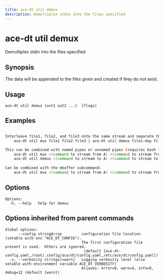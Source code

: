 ```yaml
---
title: ace-dt util demux
description: Demultiplex stdin into the files specified
---
```


<!--
This documentation is auto generated by a script.
Please do not edit this file directly.
-->

<!-- markdownlint-disable-next-line single-title -->
# ace-dt util demux

Demultiplex stdin into the files specified

## Synopsis

The data will be appended to the files given and created if they do not exist.

## Usage

```plaintext
ace-dt util demux [out1 out2 ...]  [flags]
```

## Examples

```sh

Interleave file1, file2, and file3 onto the same stream and separate them back out.  The file1 and file1-dup will be identical.  Likewise for the other files.
	ace-dt util mux file1 file2 file3 | ace-dt util demux file1-dup file2-dup file3-dup

This can be combined with named pipes or unnamed pipes (requires bash to use process substitution):
	ace-dt util mux <(command to stream from A) <(command to stream from B) > f
	ace-dt util demux >(command to stream to A) >(command to stream to B) < f
		
Can be combined with the mbuffer subcommand:
	ace-dt util mux <(command to stream from A) <(command to stream from B) | ace-dt util mbuffer -n 6Gi > /dev/nst0

```

## Options

```plaintext
Options:
  -h, --help   help for demux
```

## Options inherited from parent commands

```plaintext
Global options:
      --config stringArray         configuration file location (setable with env "ACE_DT_CONFIG").
                                   The first configuration file present is used.  Others are ignored.
                                    (default [ace-dt-config.yaml,/root/.config/ace/dt/config.yaml,/etc/ace/dt/config.yaml])
  -v, --verbosity strings[=warn]   Logging verbosity level (also setable with environment variable ACE_DT_VERBOSITY)
                                   Aliases: error=0, warn=4, info=8, debug=12 (default [warn])
```

